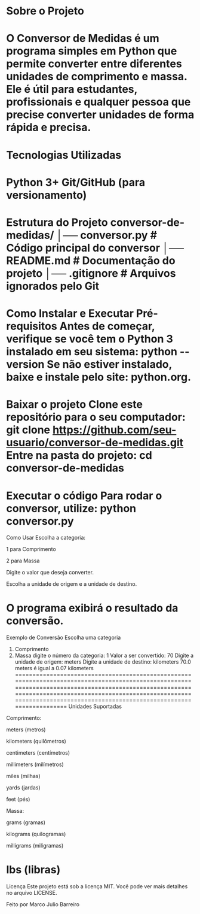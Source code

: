  Sobre o Projeto
==============================================================================================================================================================================================================================================================================
O Conversor de Medidas é um programa simples em Python que permite converter entre diferentes unidades de comprimento e massa. Ele é útil para estudantes, profissionais e qualquer pessoa que precise converter unidades de forma rápida e precisa.
==============================================================================================================================================================================================================================================================================
Tecnologias Utilizadas
==============================================================================================================================================================================================================================================================================
Python 3+
Git/GitHub (para versionamento)
==============================================================================================================================================================================================================================================================================
Estrutura do Projeto
conversor-de-medidas/
│── conversor.py  # Código principal do conversor
│── README.md      # Documentação do projeto
│── .gitignore     # Arquivos ignorados pelo Git
==============================================================================================================================================================================================================================================================================
Como Instalar e Executar
Pré-requisitos
Antes de começar, verifique se você tem o Python 3 instalado em seu sistema:
python --version
Se não estiver instalado, baixe e instale pelo site: python.org.
==============================================================================================================================================================================================================================================================================
Baixar o projeto
Clone este repositório para o seu computador:
git clone https://github.com/seu-usuario/conversor-de-medidas.git
Entre na pasta do projeto:
cd conversor-de-medidas
==============================================================================================================================================================================================================================================================================
Executar o código
Para rodar o conversor, utilize:
python conversor.py
==============================================================================================================================================================================================================================================================================
Como Usar
Escolha a categoria:

1 para Comprimento

2 para Massa

Digite o valor que deseja converter.

Escolha a unidade de origem e a unidade de destino.

O programa exibirá o resultado da conversão.
==============================================================================================================================================================================================================================================================================
Exemplo de Conversão
Escolha uma categoria
1. Comprimento
2. Massa
digite o número da categoria: 1
Valor a ser convertido: 70
Digite a unidade de origem: meters
Digite a unidade de destino: kilometers
70.0 meters é igual a 0.07 kilometers
==============================================================================================================================================================================================================================================================================
Unidades Suportadas

Comprimento:

meters (metros)

kilometers (quilômetros)

centimeters (centímetros)

millimeters (milímetros)

miles (milhas)

yards (jardas)

feet (pés)

Massa:

grams (gramas)

kilograms (quilogramas)

milligrams (miligramas)

lbs (libras)
==============================================================================================================================================================================================================================================================================

Licença
Este projeto está sob a licença MIT. Você pode ver mais detalhes no arquivo LICENSE.

Feito por Marco Julio Barreiro
